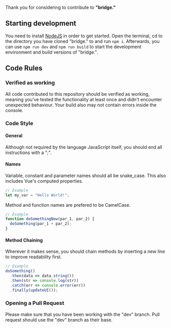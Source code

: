 Thank you for considering to contribute to **"bridge."**

## Starting development
You need to install [NodeJS](https://nodejs.org/en/) in order to get started.
Open the terminal, cd to the directory you have cloned "bridge." to and run ```npm i```. Afterwards, you can use ```npm run dev``` and ```npm run build```
to start the development environment and build versions of "bridge.".

## Code Rules
### Verified as working
All code contributed to this repository should be verified as working, meaning you've tested the
functionality at least once and didn't encounter unexpected behaviour. Your build also may not contain errors inside the console.

### Code Style
#### General
Although not required by the language JavaScript itself, you should end all instructions with a ";". 

#### Names
Variable, constant and parameter names should all be snake_case. This also includes Vue's computed properties.

```javascript
// Example
let my_var = "Hello World!";
```

Method and function names are prefered to be CamelCase.
```javascript
// Example
function doSomethingNow(par_1, par_2) {
  doSomething(par_1 + par_2);
}
```

#### Method Chaining
Wherever it makes sense, you should chain methods by inserting a new line to improve readability first.

```javascript
// Example
doSomething()
  .then(data => data.string())
  .then(str => console.log(str))
  .catch(err => console.error(err))
  .finally(updateUI());
```

### Opening a Pull Request
Please make sure that you have been working with the "dev" branch. Pull request should use the "dev" branch as their base.

